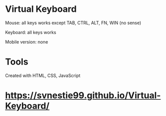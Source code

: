 # Virtual Keyboard

Mouse: all keys works except TAB, CTRL, ALT, FN, WIN (no sense)

Keyboard: all keys works

Mobile version: none

# Tools

Created with HTML, CSS, JavaScript

# https://svnestie99.github.io/Virtual-Keyboard/
